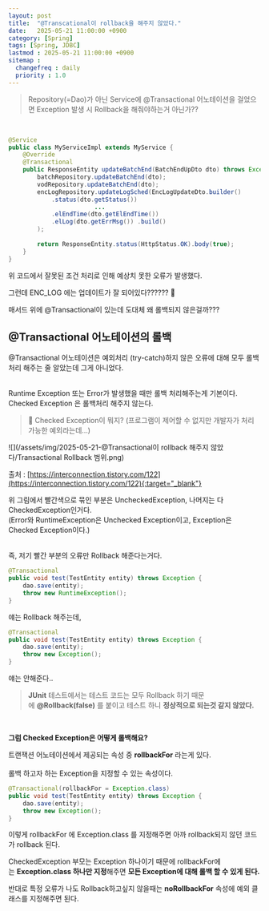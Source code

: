 ```yaml
---
layout: post
title:  "@Transcational이 rollback을 해주지 않았다."
date:   2025-05-21 11:00:00 +0900
category: [Spring]
tags: [Spring, JDBC]
lastmod : 2025-05-21 11:00:00 +0900
sitemap :
  changefreq : daily
  priority : 1.0
---
```


>Repository(=Dao)가 아닌 Service에 @Transactional 어노테이션을 걸었으면 Exception 발생 시 Rollback을 해줘야하는거 아닌가??

<br>

```java
@Service 
public class MyServiceImpl extends MyService { 
	@Override 
	@Transactional 
	public ResponseEntity updateBatchEnd(BatchEndUpDto dto) throws Exception { 
		batchRepository.updateBatchEnd(dto); 
		vodRepository.updateBatchEnd(dto); 
		encLogRepository.updateLogSched(EncLogUpdateDto.builder() 
			.status(dto.getStatus()) 
                        ...
			.elEndTime(dto.getElEndTime()) 
			.elLog(dto.getErrMsg()) .build()
		); 
		
		return ResponseEntity.status(HttpStatus.OK).body(true); 
	} 
}
```


위 코드에서 잘못된 조건 처리로 인해 예상치 못한 오류가 발생했다. <br>

그런데 ENC_LOG 에는 업데이트가 잘 되어있다?????? 🫤 <br>

매서드 위에 @Transactional이 있는데 도대체 왜 롤백되지 않은걸까??? <br>



## @Transactional 어노테이션의 롤백

@Transactional 어노테이션은 예외처리 (try-catch)하지 않은 오류에 대해 모두 롤백처리 해주는 줄 알았는데 그게 아니었다. <br><br>

Runtime Exception 또는 Error가 발생했을 때만 롤백 처리해주는게 기본이다.  <br>
Checked Exception 은 롤백처리 해주지 않는다. <br>

>🤔 Checked Exception이 뭐지? (프로그램이 제어할 수 없지만 개발자가 처리 가능한 예외라는데…)

![](/assets/img/2025-05-21-@Transactional이 rollback 해주지 않았다/Transactional Rollback 범위.png) <br/>

출처 : [https://interconnection.tistory.com/122](https://interconnection.tistory.com/122){:target="_blank"}

위 그림에서 빨간색으로 묶인 부분은 UncheckedException, 나머지는 다 CheckedException인거다.  <br>
(Error와 RuntimeException은 Unchecked Exception이고, Exception은 Checked Exception이다.) <br>
<br>

즉, 저기 빨간 부분의 오류만 Rollback 해준다는거다. <br>

```java
@Transactional 
public void test(TestEntity entity) throws Exception { 
	dao.save(entity); 
	throw new RuntimeException(); 
}
```

얘는 Rollback 해주는데,

```java
@Transactional 
public void test(TestEntity entity) throws Exception { 
	dao.save(entity); 
	throw new Exception(); 
}
```

얘는 안해준다..

>**JUnit** 테스트에서는 테스트 코드는 모두 Rollback 하기 때문에 **@Rollback(false)** 를 붙이고 테스트 하니 **정상적으로 되는것 같지 않았다.**

<br>

**그럼 Checked Exception은 어떻게 롤백해요?** <br>

트랜잭션 어노테이션에서 제공되는 속성 중 **rollbackFor** 라는게 있다. <br>  
롤백 하고자 하는 Exception을 지정할 수 있는 속성이다. <br>


```java
@Transactional(rollbackFor = Exception.class) 
public void test(TestEntity entity) throws Exception { 
	dao.save(entity); 
	throw new Exception(); 
}
```

이렇게 rollbackFor 에 Exception.class 를 지정해주면 아까 rollback되지 않던 코드가 rollback 된다. <br>

CheckedException 부모는 Exception 하나이기 때문에 rollbackFor에는 **Exception.class 하나만 지정**해주면 **모든 Exception에 대해 롤백 할 수 있게 된다.** <br>

반대로 특정 오류가 나도 Rollback하고싶지 않을때는 **noRollbackFor** 속성에 예외 클래스를 지정해주면 된다. <br>